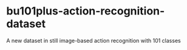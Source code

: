 # bu101plus-action-recognition-dataset
A new dataset in still image-based action recognition with 101 classes
